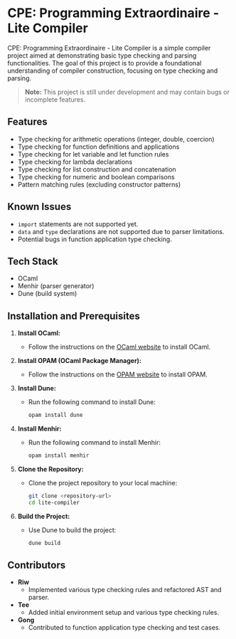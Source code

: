 # CPE: Programming Extraordinaire - Lite Compiler

CPE: Programming Extraordinaire - Lite Compiler is a simple compiler project aimed at demonstrating basic type checking and parsing functionalities. The goal of this project is to provide a foundational understanding of compiler construction, focusing on type checking and parsing.

> **Note:** This project is still under development and may contain bugs or incomplete features.

## Features

- Type checking for arithmetic operations (integer, double, coercion)
- Type checking for function definitions and applications
- Type checking for let variable and let function rules
- Type checking for lambda declarations
- Type checking for list construction and concatenation
- Type checking for numeric and boolean comparisons
- Pattern matching rules (excluding constructor patterns)

## Known Issues

- `import` statements are not supported yet.
- `data` and `type` declarations are not supported due to parser limitations.
- Potential bugs in function application type checking.

## Tech Stack

- OCaml
- Menhir (parser generator)
- Dune (build system)

## Installation and Prerequisites

1. **Install OCaml:**
   - Follow the instructions on the [OCaml website](https://ocaml.org/docs/install.html) to install OCaml.

2. **Install OPAM (OCaml Package Manager):**
   - Follow the instructions on the [OPAM website](https://opam.ocaml.org/doc/Install.html) to install OPAM.

3. **Install Dune:**
   - Run the following command to install Dune:
     ```sh
     opam install dune
     ```

4. **Install Menhir:**
   - Run the following command to install Menhir:
     ```sh
     opam install menhir
     ```

5. **Clone the Repository:**
   - Clone the project repository to your local machine:
     ```sh
     git clone <repository-url>
     cd lite-compiler
     ```

6. **Build the Project:**
   - Use Dune to build the project:
     ```sh
     dune build
     ```

## Contributors

- **Riw**
  - Implemented various type checking rules and refactored AST and parser.
- **Tee**
  - Added initial environment setup and various type checking rules.
- **Gong**
  - Contributed to function application type checking and test cases.